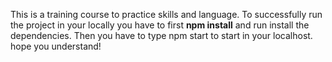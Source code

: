 This is a training course to practice skills and language.
To successfully run the project in your locally you have to first **npm install** and run install the dependencies.
Then you have to type npm start to start in your localhost. 
hope you understand!
